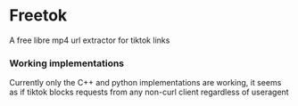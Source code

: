 # Freetok
A free libre mp4 url extractor for tiktok links

### Working implementations
Currently only the C++ and python implementations are working, it seems as if tiktok blocks requests from any non-curl client regardless of useragent

